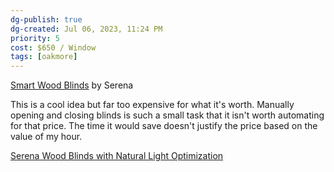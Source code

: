 ```yaml
---
dg-publish: true
dg-created: Jul 06, 2023, 11:24 PM
priority: 5
cost: $650 / Window
tags: [oakmore]
---
```


[Smart Wood Blinds](https://www.serenashades.com/products/#smart-wood-blinds) by Serena

This is a cool idea but far too expensive for what it's worth. Manually opening and closing blinds is such a small task that it isn't worth automating for that price. The time it would save doesn't justify the price based on the value of my hour.

[Serena Wood Blinds with Natural Light Optimization](https://www.youtube.com/watch?v=_ZXNp8RTqHU&t=2s)
